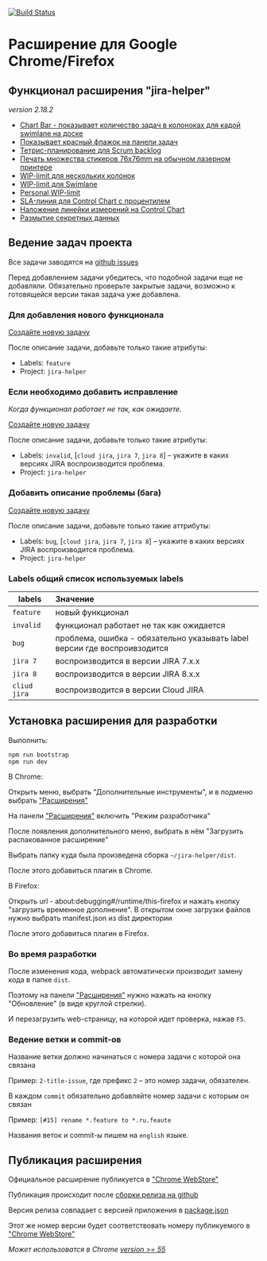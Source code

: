 [![Build Status](https://travis-ci.com/pavelpower/jira-helper.svg?branch=master)](https://travis-ci.com/pavelpower/jira-helper)

# Расширение для Google Chrome/Firefox

## Функционал расширения "jira-helper"

_version 2.18.2_

- [Chart Bar - показывает количество задач в колоноках для кадой swimlane на доске](./docs/index.ru.md#swimline-chart-bar)
- [Показывает красный флажок на панели задач](./docs/index.ru.md#flag-on-issue-panel)
- [Тетрис-планирование для Scrum backlog](./docs/index.ru.md#tetris-planning-for-scrum)
- [Печать множества стикеров 76x76mm на обычном лазерном принтере](./docs/index.ru.md#printing-many-stickers)
- [WIP-limit для нескольких колонок](./docs/index.ru.md#wip-limits-for-several-columns)
- [WIP-limit для Swimlane](./docs/index.ru.md#wip-limits-for-swimlanes)
- [Personal WIP-limit](./docs/index.ru.md#wip-limit-for-person)
- [SLA-линия для Control Chart с процентилем](./docs/index.ru.md#sla-line-for-control-chart)
- [Наложение линейки измерений на Control Chart](./docs/index.ru.md#ruler-of-measuring-for-control-chart)
- [Размытие секретных данных](./docs/index.ru.md#blurring-of-secret-data)

## Ведение задач проекта

Все задачи заводятся на [github issues](https://github.com/pavelpower/jira-helper/issues)

Перед добавлением задачи убедитесь, что подобной задачи еще не добавляли.
Обязательно проверьте закрытые задачи, возможно к готовящейся версии такая задача уже добавлена.


### Для добавления нового функционала

[Создайте новую задачу](https://github.com/pavelpower/jira-helper/issues/new)

После описание задачи, добавьте только такие атрибуты:

- Labels: `feature`
- Project: `jira-helper`


### Если необходимо добавить исправление

_Когда функционал работает не так, как ожидаете._

[Создайте новую задачу](https://github.com/pavelpower/jira-helper/issues/new)

После описание задачи, добавьте только такие атрибуты:

- Labels: `invalid`, [`cloud jira`, `jira 7`, `jira 8`] – укажите в каких версиях JIRA воспроизводится проблема.
- Project: `jira-helper`


### Добавить описание проблемы (бага)

[Создайте новую задачу](https://github.com/pavelpower/jira-helper/issues/new)

После описание задачи, добавьте только такие аттрибуты:

- Labels: `bug`, [`cloud jira`, `jira 7`, `jira 8`] – укажите в каких версиях JIRA воспроизводится проблема.
- Project: `jira-helper`


### Labels общий список используемых labels

|   labels     |    Значение                                                               |
|--------------|:--------------------------------------------------------------------------|
| `feature`    | новый функционал                                                          |
| `invalid`    | функционал работает не так как ожидается                                  |
| `bug`        | проблема, ошибка - обязательно указывать label версии где воспроивзодится |
| `jira 7`     | воспроизводится в версии JIRA 7.x.x                                       |
| `jira 8`     | воспроизводится в версии JIRA 8.x.x                                       |
| `cliud jira` | воспроизводится в версии Cloud JIRA                                       |


## Установка расширения для разработки

Выполнить:

```
npm run bootstrap
npm run dev
```

В Chrome:

Открыть меню, выбрать "Дополнительные инструменты",
и в подменю выбрать ["Расширения"](chrome://extensions/)

На панели ["Расширения"](chrome://extensions/) включить "Режим разработчика"

После появления дополнительного меню, выбрать в нём
"Загрузить распакованное расширение"

Выбрать папку куда была произведена сборка `~/jira-helper/dist`.

После этого добавиться плагин в Chrome.

В Firefox:

Открыть url - about:debugging#/runtime/this-firefox и нажать кнопку "загрузить временное дополнение".
В открытом окне загрузки файлов нужно выбрать manifest.json из dist директории

После этого добавиться плагин в Firefox.

### Во время разработки

После изменения кода, webpack автоматически производит замену кода в папке `dist`.

Поэтому на панели ["Расширения"](chrome://extensions/) нужно нажать
на кнопку "Обновление" (в виде круглой стрелки).

И перезагрузить web-страницу, на которой идет проверка, нажав `F5`.

### Ведение ветки и commit-ов

Название ветки должно начинаться с номера задачи с которой она связана

Пример: `2-title-issue`, где префикс `2` – это номер задачи, обязателен.

В каждом `commit` обязательно добавляйте номер задачи с которым он связан

Пример: `[#15] rename *.feature to *.ru.feaute`

Названия веток и commit-ы пишем на `english` языке.

## Публикация расширения

Официальное расширение публикуется в ["Chrome WebStore"](https://chrome.google.com/webstore/detail/jira-helper/egmbomekcmpieccamghfgjgnlllgbgdl)

Публикация происходит после [сборки релиза на github](https://github.com/pavelpower/jira-helper/releases)

Версия релиза совпадает с версией приложения в [package.json](./package.json)

Этот же номер версии будет соответствовать номеру публикуемого в ["Chrome WebStore"](https://chrome.google.com/webstore/detail/jira-helper/egmbomekcmpieccamghfgjgnlllgbgdl)

_Может использоватся в Chrome [version >= 55](./src/manifest.json)_
